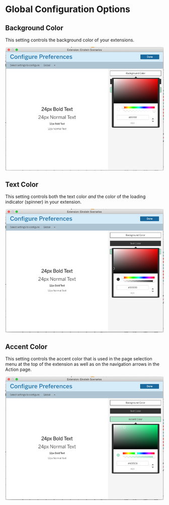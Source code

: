 # Global Configuration Options

## Background Color

This setting controls the background color of your extensions.

![Background Color](../static/img/global-background-color.png)

## Text Color

This setting controls both the text color _and_ the color of the loading indicator (spinner) in your extension.

![Text Color](../static/img/global-text-color.png)

## Accent Color

This setting controls the accent color that is used in the page selection menu at the top of the extension as well as on the navigation arrows in the Action page.

![Accent Color](../static/img/global-accent-color.png)